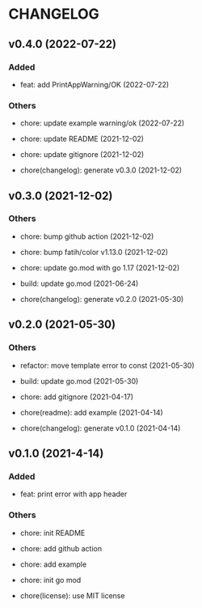 # CHANGELOG

## v0.4.0 (2022-07-22)

### Added

- feat: add PrintAppWarning/OK (2022-07-22)

### Others

- chore: update example warning/ok (2022-07-22)

- chore: update README (2021-12-02)

- chore: update gitignore (2021-12-02)

- chore(changelog): generate v0.3.0 (2021-12-02)

## v0.3.0 (2021-12-02)

### Others

- chore: bump github action (2021-12-02)

- chore: bump fatih/color v1.13.0 (2021-12-02)

- chore: update go.mod with go 1.17 (2021-12-02)

- build: update go.mod (2021-06-24)

- chore(changelog): generate v0.2.0 (2021-05-30)

## v0.2.0 (2021-05-30)

### Others

- refactor: move template error to const (2021-05-30)

- build: update go.mod (2021-05-30)

- chore: add gitignore (2021-04-17)

- chore(readme): add example (2021-04-14)

- chore(changelog): generate v0.1.0 (2021-04-14)

## v0.1.0 (2021-4-14)

### Added

- feat: print error with app header

### Others

- chore: init README

- chore: add github action

- chore: add example

- chore: init go mod

- chore(license): use MIT license
